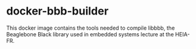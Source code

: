 # docker-bbb-builder

This docker image contains the tools needed to compile libbbb, the
Beaglebone Black library used in embedded systems lecture at the HEIA-FR.